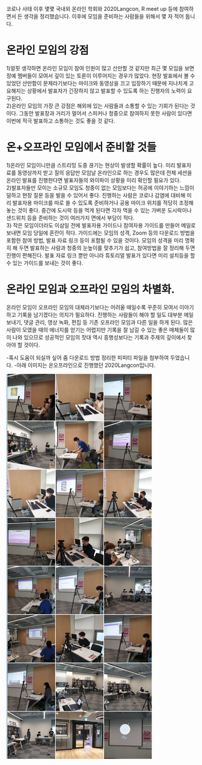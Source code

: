 
코로나 사태 이후 몇몇 국내외 온라인 학회와 2020Langcon, R meet up 등에 참여하면서 든 생각을 정리했습니다. 이후에 모임을 준비하는 사람들을 위해서 몇 자 적어 둡니다.


# 온라인 모임의 강점


1)얼핏 생각하면 온라인 모임이 참여 인원이 많고 산만할 것 같지만 최근 몇 모임을 보면 정예 멤버들이 모여서 깊이 있는 토론이 이루어지는 경우가 많았다. 현장 발표에서 볼 수 있었던 산만함이 문제라기보다는 마이크와 동영상을 끄고 입장하기 때문에 지나치게 고요해지는 상황에서 발표자가 긴장하지 않고 발표할 수 있도록 하는 진행자의 노력이 요구된다.          
2)온라인 모임의 가장 큰 강점은 해외에 있는 사람들과 소통할 수 있는 기회가 된다는 것이다.  그동안 발표장과 거리가 멀어서 스피커나 청중으로 참여하지 못한 사람이 있다면 이번에 적극 발표하고 소통하는 것도 좋을 것 같다.        


# 온+오프라인 모임에서 준비할 것들           
1)온라인 모임이니만큼 스트리밍 도중 끊기는 현상이 발생할 확률이 높다. 미리 발표자료를 동영상까지 받고 질의 응답만 모임날 온라인으로 하는 경우도 많은데  전체 세션을 온라인 발표를 진행한다면 발표자들의 와이파이 상황을 미리 확인할 필요가 있다.        
2)발표자들만 모이는 소규모 모임도 청중이 없는 모임보다는 허공에 이야기하는 느낌이 덜하고 현장 질문 등을 발을 수 있어서  좋다.    진행하는 사람은 코로나 감염에 대비해 미리 발표자용 마이크를 따로 쓸 수 있도록 준비하거나 공용 마이크 위치를 적당히 조정해 놓는 것이 좋다. 중간에 도시락 등을 먹게 된다면 각자 먹을 수 있는 가벼운 도시락이나 샌드위치 등을 준비하는 것이 여러가지 면에서 부담이 적다.       
3) 작은 모임이더라도 이삼일 전에 발표자용 가이드나 참여자용 가이드를 만들어 메일로 보내면 모임 당일에 혼란이 적다. 가이드에는 모임의 성격, Zoom 등의 다운로드 방법을 포함한 참여 방법,  발표 자료 링크 등이 포함될 수 있을 것이다.  모임의 성격을 미리 명확히 해 두면 발표하는 사람과 청중의 눈높이를 맞추기가 쉽고, 참여방법을 잘 정리해 두면 진행이 편해진다.  발표 자료 링크 뿐만 아니라 튜토리얼 발표가 있다면 미리 설치등을 할 수 있는 가이드를 보내는 것이 좋다.         


# 온라인 모임과 오프라인 모임의 차별화.  
온라인 모임이 오프라인 모임의 대체라기보다는 어려울 때일수록 꾸준히 모여서 이야기하고 기록을 남기겠다는 의지가 필요하다. 진행하는 사람들이 해야 할 일도 대부분 메일 보내기, 댓글 관리, 영상 녹화, 편집 등 기존 오프라인 모임과 다른 일을 하게 된다. 많은 사람이 모였을 때의 에너지를 얻기는 어렵지만 기록을 잘 남길 수 있는 좋은 매체들이 많이 나와 있으므로 성공적인 모임의 잣대 역시 흥행성보다는 기록과 주제의 깊이에서 찾아야 할 것이다.   
 

 -혹시 도움이 되실까 싶어 줌 다운로드 방법 정리한 피피티 파일을 첨부하여 두었습니다.
 -아래 이미지는 온오프라인으로 진행했던 2020Langcon입니다.

 ![이미지](./langcononoff.png) 





